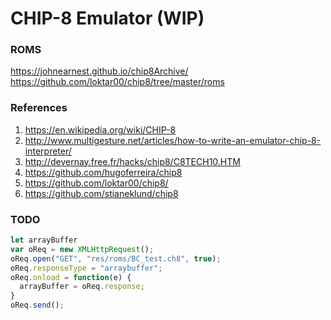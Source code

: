 # CHIP-8 Emulator (WIP)

### ROMS
https://johnearnest.github.io/chip8Archive/
https://github.com/loktar00/chip8/tree/master/roms

### References
1. https://en.wikipedia.org/wiki/CHIP-8
2. http://www.multigesture.net/articles/how-to-write-an-emulator-chip-8-interpreter/
3. http://devernay.free.fr/hacks/chip8/C8TECH10.HTM
4. https://github.com/hugoferreira/chip8
5. https://github.com/loktar00/chip8/
6. https://github.com/stianeklund/chip8


### TODO
```js
let arrayBuffer
var oReq = new XMLHttpRequest();
oReq.open("GET", "res/roms/BC_test.ch8", true);
oReq.responseType = "arraybuffer";
oReq.onload = function(e) {
  arrayBuffer = oReq.response; 
}
oReq.send();
```